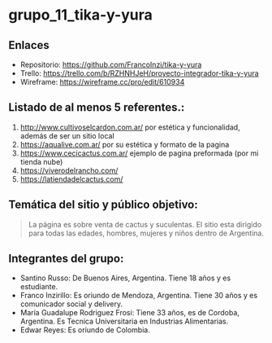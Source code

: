# grupo_11_tika-y-yura

## Enlaces
* Repositorio: https://github.com/FrancoInzi/tika-y-yura
* Trello: https://trello.com/b/RZHNHJeH/proyecto-integrador-tika-y-yura
* Wireframe: https://wireframe.cc/pro/edit/610934

## Listado de al menos 5 referentes.:
1.  http://www.cultivoselcardon.com.ar/ por estética y funcionalidad, además de ser un sitio local
2.  https://aqualive.com.ar/ por su estética y formato de la pagina
3.  https://www.cecicactus.com.ar/ ejemplo de pagina preformada (por mi tienda nube)
4.  https://viverodelrancho.com/
5.  https://latiendadelcactus.com/

## Temática del sitio y público objetivo:

> La página es sobre venta de cactus y suculentas. El sitio esta dirigido para todas las edades, hombres, mujeres y niños dentro de Argentina.

## Integrantes del grupo:
 
*   Santino Russo: De Buenos Aires, Argentina. Tiene 18 años y es estudiante.
*   Franco Inzirillo: Es oriundo de Mendoza, Argentina. Tiene 30 años y es comunicador social y delivery.
*   María Guadalupe Rodriguez Frosi: Tiene 33 años, es de Cordoba, Argentina. Es Tecnica Universitaria en Industrias Alimentarias.
*   Edwar Reyes: Es oriundo de Colombia.

